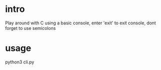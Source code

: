 # intro
Play around with C using a basic console, enter 'exit' to exit console, dont forget to use semicolons
# usage
python3 cli.py
